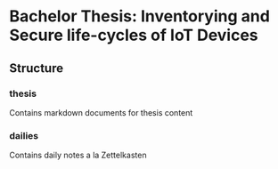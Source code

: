 # Bachelor Thesis: Inventorying and Secure life-cycles of IoT Devices

## Structure

### thesis

Contains markdown documents for thesis content

### dailies

Contains daily notes a la Zettelkasten
